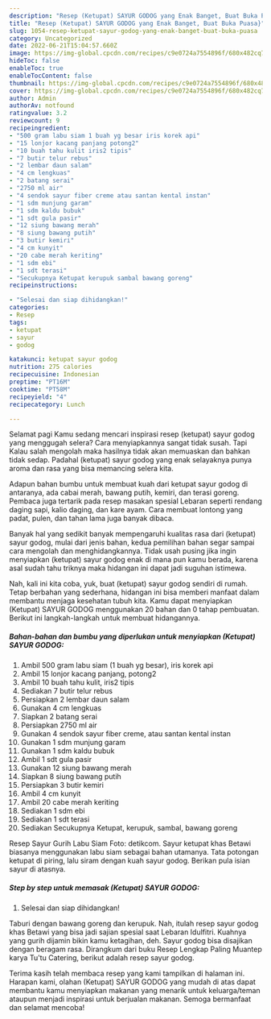 ```yaml
---
description: "Resep (Ketupat) SAYUR GODOG yang Enak Banget, Buat Buka Puasa}"
title: "Resep (Ketupat) SAYUR GODOG yang Enak Banget, Buat Buka Puasa}"
slug: 1054-resep-ketupat-sayur-godog-yang-enak-banget-buat-buka-puasa
category: Uncategorized
date: 2022-06-21T15:04:57.660Z
image: https://img-global.cpcdn.com/recipes/c9e0724a7554896f/680x482cq70/ketupat-sayur-godog-foto-resep-utama.jpg
hideToc: false
enableToc: true
enableTocContent: false
thumbnail: https://img-global.cpcdn.com/recipes/c9e0724a7554896f/680x482cq70/ketupat-sayur-godog-foto-resep-utama.jpg
cover: https://img-global.cpcdn.com/recipes/c9e0724a7554896f/680x482cq70/ketupat-sayur-godog-foto-resep-utama.jpg
author: Admin
authorAv: notfound
ratingvalue: 3.2
reviewcount: 9
recipeingredient:
- "500 gram labu siam 1 buah yg besar iris korek api"
- "15 lonjor kacang panjang potong2"
- "10 buah tahu kulit iris2 tipis"
- "7 butir telur rebus"
- "2 lembar daun salam"
- "4 cm lengkuas"
- "2 batang serai"
- "2750 ml air"
- "4 sendok sayur fiber creme atau santan kental instan"
- "1 sdm munjung garam"
- "1 sdm kaldu bubuk"
- "1 sdt gula pasir"
- "12 siung bawang merah"
- "8 siung bawang putih"
- "3 butir kemiri"
- "4 cm kunyit"
- "20 cabe merah keriting"
- "1 sdm ebi"
- "1 sdt terasi"
- "Secukupnya Ketupat kerupuk sambal bawang goreng"
recipeinstructions:

- "Selesai dan siap dihidangkan!"
categories:
- Resep
tags:
- ketupat
- sayur
- godog

katakunci: ketupat sayur godog 
nutrition: 275 calories
recipecuisine: Indonesian
preptime: "PT16M"
cooktime: "PT58M"
recipeyield: "4"
recipecategory: Lunch

---
```



Selamat pagi Kamu sedang mencari inspirasi resep (ketupat) sayur godog yang menggugah selera? Cara menyiapkannya sangat tidak susah. Tapi Kalau salah mengolah maka hasilnya tidak akan memuaskan dan bahkan tidak sedap. Padahal (ketupat) sayur godog yang enak selayaknya punya aroma dan rasa yang bisa memancing selera kita.


Adapun bahan bumbu untuk membuat kuah dari ketupat sayur godog di antaranya, ada cabai merah, bawang putih, kemiri, dan terasi goreng. Pembaca juga tertarik pada resep masakan spesial Lebaran seperti rendang daging sapi, kalio daging, dan kare ayam. Cara membuat lontong yang padat, pulen, dan tahan lama juga banyak dibaca.

Banyak hal yang sedikit banyak mempengaruhi kualitas rasa dari (ketupat) sayur godog, mulai dari jenis bahan, kedua pemilihan bahan segar sampai cara mengolah dan menghidangkannya. Tidak usah pusing jika ingin menyiapkan (ketupat) sayur godog enak di mana pun kamu berada, karena asal sudah tahu triknya maka hidangan ini dapat jadi suguhan istimewa.


Nah, kali ini kita coba, yuk, buat (ketupat) sayur godog sendiri di rumah. Tetap berbahan yang sederhana, hidangan ini bisa memberi manfaat dalam membantu menjaga kesehatan tubuh kita. Kamu dapat menyiapkan (Ketupat) SAYUR GODOG menggunakan 20 bahan dan 0 tahap pembuatan. Berikut ini langkah-langkah untuk membuat hidangannya.

<!--inarticleads1-->

##### Bahan-bahan dan bumbu yang diperlukan untuk menyiapkan (Ketupat) SAYUR GODOG:

1. Ambil 500 gram labu siam (1 buah yg besar), iris korek api
1. Ambil 15 lonjor kacang panjang, potong2
1. Ambil 10 buah tahu kulit, iris2 tipis
1. Sediakan 7 butir telur rebus
1. Persiapkan 2 lembar daun salam
1. Gunakan 4 cm lengkuas
1. Siapkan 2 batang serai
1. Persiapkan 2750 ml air
1. Gunakan 4 sendok sayur fiber creme, atau santan kental instan
1. Gunakan 1 sdm munjung garam
1. Gunakan 1 sdm kaldu bubuk
1. Ambil 1 sdt gula pasir
1. Gunakan 12 siung bawang merah
1. Siapkan 8 siung bawang putih
1. Persiapkan 3 butir kemiri
1. Ambil 4 cm kunyit
1. Ambil 20 cabe merah keriting
1. Sediakan 1 sdm ebi
1. Sediakan 1 sdt terasi
1. Sediakan Secukupnya Ketupat, kerupuk, sambal, bawang goreng


Resep Sayur Gurih Labu Siam Foto: detikcom. Sayur ketupat khas Betawi biasanya menggunakan labu siam sebagai bahan utamanya. Tata potongan ketupat di piring, lalu siram dengan kuah sayur godog. Berikan pula isian sayur di atasnya. 

<!--inarticleads2-->

##### Step by step untuk memasak (Ketupat) SAYUR GODOG:


1. Selesai dan siap dihidangkan!

Taburi dengan bawang goreng dan kerupuk. Nah, itulah resep sayur godog khas Betawi yang bisa jadi sajian spesial saat Lebaran Idulfitri. Kuahnya yang gurih dijamin bikin kamu ketagihan, deh. Sayur godog bisa disajikan dengan beragam rasa. Dirangkum dari buku Resep Lengkap Paling Muantep karya Tu&#39;tu Catering, berikut adalah resep sayur godog. 

Terima kasih telah membaca resep yang kami tampilkan di halaman ini. Harapan kami, olahan (Ketupat) SAYUR GODOG yang mudah di atas dapat membantu kamu menyiapkan makanan yang menarik untuk keluarga/teman ataupun menjadi inspirasi untuk berjualan makanan. Semoga bermanfaat dan selamat mencoba!
